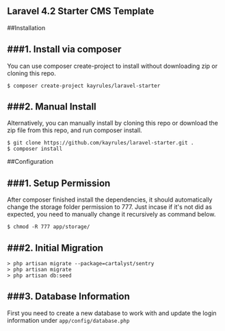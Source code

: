 ## Laravel 4.2 Starter CMS Template

##Installation

###1. Install via composer
---
You can use composer create-project to install without downloading zip or cloning this repo.
```
$ composer create-project kayrules/laravel-starter
```

###2. Manual Install
---
Alternatively, you can manually install by cloning this repo or download the zip file from this repo, and run composer install.
```
$ git clone https://github.com/kayrules/laravel-starter.git .
$ composer install
```

##Configuration

###1. Setup Permission
---
After composer finished install the dependencies, it should automatically change the storage folder permission to 777. Just incase if it's not did as expected, you need to manually change it recursively as command below.
```
$ chmod -R 777 app/storage/
```

###2. Initial Migration
---
```
> php artisan migrate --package=cartalyst/sentry
> php artisan migrate
> php artisan db:seed
```

###3. Database Information
---
First you need to create a new database to work with and update the login information under `app/config/database.php`